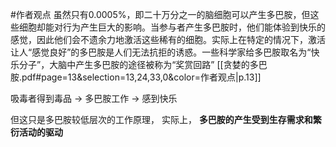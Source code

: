 #作者观点 虽然只有0.0005%，即二十万分之一的脑细胞可以产生多巴胺，但这些细胞却能对行为产生巨大的影响。当参与者产生多巴胺时，他们能体验到快乐的感觉，因此他们会不遗余力地激活这些稀有的细胞。实际上在特定的情况下，激活让人“感觉良好”的多巴胺是人们无法抗拒的诱惑。一些科学家给多巴胺取名为“快乐分子”，大脑中产生多巴胺的途径被称为“奖赏回路”
[[贪婪的多巴胺.pdf#page=13&selection=13,24,33,0&color=作者观点|p.13]]

吸毒者得到毒品 -> 多巴胺工作 -> 感到快乐

但这只是多巴胺较低层次的工作原理，
实际上，
**多巴胺的产生受到生存需求和繁衍活动的驱动**